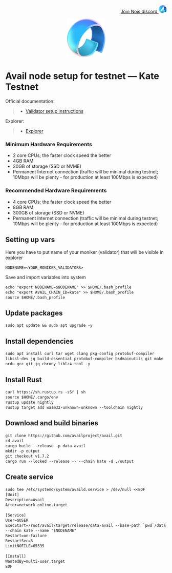 <p style="font-size:14px" align="right">
<a href="https://discord.gg/d27tSnnNSu" target="_blank">Join Nois discord <img src="https://github.com/Vitek7373/testnet_manual/blob/main/Avail/Availlogo.png" width="25"/></a>
</p>



<p align="center">
  <img height="120" height="auto" src="https://github.com/Vitek7373/testnet_manual/blob/main/Avail/Availlogo.png">
</p>

# Avail node setup for testnet — Kate Testnet

Official documentation:
>- [Validator setup instructions](https://docs.availproject.org/build/quickstart/)

Explorer:
>-  [Explorer](https://telemetry.avail.tools/)



### Minimum Hardware Requirements
 - 2 core CPUs; the faster clock speed the better
 - 4GB RAM
 - 20GB of storage (SSD or NVME)
 - Permanent Internet connection (traffic will be minimal during testnet; 10Mbps will be plenty - for production at least 100Mbps is expected)

### Recommended Hardware Requirements 
 - 4 core CPUs; the faster clock speed the better
 - 8GB RAM
 - 300GB of storage (SSD or NVME)
 - Permanent Internet connection (traffic will be minimal during testnet; 10Mbps will be plenty - for production at least 100Mbps is expected)


## Setting up vars
Here you have to put name of your moniker (validator) that will be visible in explorer
```
NODENAME=<YOUR_MONIKER_VALIDATORS>
```
Save and import variables into system
```
echo "export NODENAME=$NODENAME" >> $HOME/.bash_profile
echo "export AVAIL_CHAIN_ID=kate" >> $HOME/.bash_profile
source $HOME/.bash_profile
```

## Update packages
```
sudo apt update && sudo apt upgrade -y
```

## Install dependencies
```
sudo apt install curl tar wget clang pkg-config protobuf-compiler libssl-dev jq build-essential protobuf-compiler bsdmainutils git make ncdu gcc git jq chrony liblz4-tool -y
```
## Install Rust
```
curl https://sh.rustup.rs -sSf | sh
source $HOME/.cargo/env
rustup update nightly
rustup target add wasm32-unknown-unknown --toolchain nightly
```

## Download and build binaries
```
git clone https://github.com/availproject/avail.git
cd avail
cargo build --release -p data-avail
mkdir -p output
git checkout v1.7.2
cargo run --locked --release -- --chain kate -d ./output
```
## Create service
```
sudo tee /etc/systemd/system/availd.service > /dev/null <<EOF
[Unit]
Description=Avail
After=network-online.target

[Service]
User=$USER
ExecStart=/root/avail/target/release/data-avail --base-path `pwd`/data --chain kate --name "$NODENAME"
Restart=on-failure
RestartSec=3
LimitNOFILE=65535

[Install]
WantedBy=multi-user.target
EOF
```
